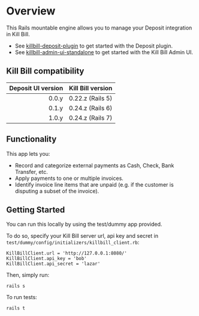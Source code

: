 Overview
========

This Rails mountable engine allows you to manage your Deposit integration in Kill Bill.

* See [killbill-deposit-plugin](https://github.com/killbill/killbill-deposit-plugin) to get started with the Deposit plugin.
* See [killbill-admin-ui-standalone](https://github.com/killbill/killbill-admin-ui-standalone) to get started with the Kill Bill Admin UI.

Kill Bill compatibility
-----------------------

| Deposit UI version | Kill Bill version |
|-------------------:|------------------:|
|              0.0.y |            0.22.z (Rails 5) |
|              0.1.y |            0.24.z (Rails 6) |
|              1.0.y |            0.24.z (Rails 7) |

Functionality
-------------

This app lets you:

* Record and categorize external payments as Cash, Check, Bank Transfer, etc.
* Apply payments to one or multiple invoices.
* Identify invoice line items that are unpaid (e.g. if the customer is disputing a subset of the invoice).

Getting Started
---------------

You can run this locally by using the test/dummy app provided.

To do so, specify your Kill Bill server url, api key and secret in ```test/dummy/config/initializers/killbill_client.rb```:

```
KillBillClient.url = 'http://127.0.0.1:8080/'
KillBillClient.api_key = 'bob'
KillBillClient.api_secret = 'lazar'
```

Then, simply run:

```
rails s
```

To run tests:

```
rails t
```
